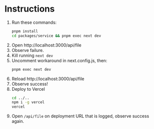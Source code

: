 # Instructions

1. Run these commands:
    ```sh
    pnpm install
    cd packages/service && pnpm exec next dev
    ```
1. Open http://localhost:3000/api/file
1. Observe failure.
1. Kill running `next dev`
1. Uncomment workaround in next.config.js, then:
    ```sh
    pnpm exec next dev
    ```
1. Reload http://localhost:3000/api/file
1. Observe success!
1. Deploy to Vercel
    ```sh
    cd ../..
    npm i -g vercel
    vercel
    ```
2. Open `/api/file` on deployment URL that is logged, observe success again.
